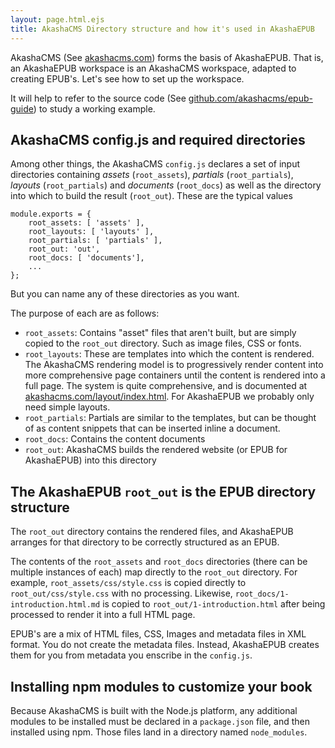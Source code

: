 ```yaml
---
layout: page.html.ejs
title: AkashaCMS Directory structure and how it's used in AkashaEPUB
---
```


AkashaCMS (See [akashacms.com](http://akashacms.com)) forms the basis of AkashaEPUB.  That is, an AkashaEPUB workspace is an AkashaCMS workspace, adapted to creating EPUB's.  Let's see how to set up the workspace.

It will help to refer to the source code (See [github.com/akashacms/epub-guide](https://github.com/akashacms/epub-guide)) to study a working example.

## AkashaCMS config.js and required directories

Among other things, the AkashaCMS `config.js` declares a set of input directories containing _assets_ (`root_assets`), _partials_ (`root_partials`), _layouts_ (`root_partials`) and _documents_ (`root_docs`) as well as the directory into which to build the result (`root_out`).  These are the typical values

```
module.exports = {
    root_assets: [ 'assets' ],
    root_layouts: [ 'layouts' ],
    root_partials: [ 'partials' ],
    root_out: 'out',
    root_docs: [ 'documents'],
    ...
};
```

But you can name any of these directories as you want.

The purpose of each are as follows:
* `root_assets`: Contains "asset" files that aren't built, but are simply copied to the `root_out` directory.  Such as image files, CSS or fonts.
* `root_layouts`: These are templates into which the content is rendered.  The AkashaCMS rendering model is to progressively render content into more comprehensive page containers until the content is rendered into a full page.  The system is quite comprehensive, and is documented at [akashacms.com/layout/index.html](http://akashacms.com/layout/index.html).  For AkashaEPUB we probably only need simple layouts.
* `root_partials`: Partials are similar to the templates, but can be thought of as content snippets that can be inserted inline a document.
* `root_docs`: Contains the content documents
* `root_out`: AkashaCMS builds the rendered website (or EPUB for AkashaEPUB) into this directory

## The AkashaEPUB `root_out` is the EPUB directory structure

The `root_out` directory contains the rendered files, and AkashaEPUB arranges for that directory to be correctly structured as an EPUB.

The contents of the `root_assets` and `root_docs` directories (there can be multiple instances of each) map directly to the `root_out` directory.  For example, `root_assets/css/style.css` is copied directly to `root_out/css/style.css` with no processing.  Likewise, `root_docs/1-introduction.html.md` is copied to `root_out/1-introduction.html` after being processed to render it into a full HTML page.

EPUB's are a mix of HTML files, CSS, Images and metadata files in XML format.  You do not create the metadata files.  Instead, AkashaEPUB creates them for you from metadata you enscribe in the `config.js`.

## Installing npm modules to customize your book

Because AkashaCMS is built with the Node.js platform, any additional modules to be installed must be declared in a `package.json` file, and then installed using npm.  Those files land in a directory named `node_modules`.
